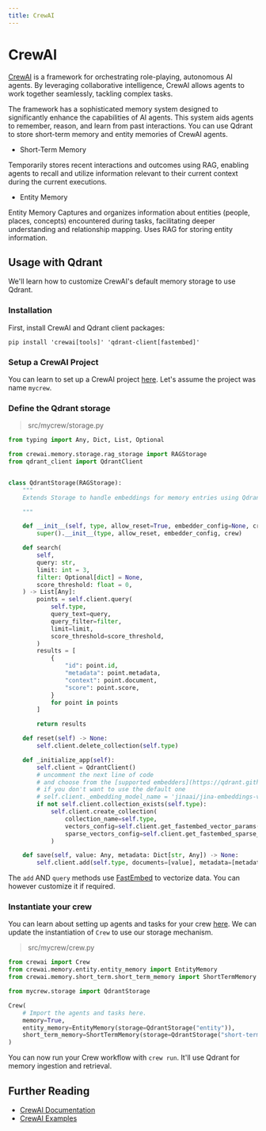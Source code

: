 ```yaml
---
title: CrewAI
---
```


# CrewAI

[CrewAI](https://www.crewai.com) is a framework for orchestrating role-playing, autonomous AI agents. By leveraging collaborative intelligence, CrewAI allows agents to work together seamlessly, tackling complex tasks.

The framework has a sophisticated memory system designed to significantly enhance the capabilities of AI agents. This system aids agents to remember, reason, and learn from past interactions. You can use Qdrant to store short-term memory and entity memories of CrewAI agents.

- Short-Term Memory

Temporarily stores recent interactions and outcomes using RAG, enabling agents to recall and utilize information relevant to their current context during the current executions.

- Entity Memory

Entity Memory Captures and organizes information about entities (people, places, concepts) encountered during tasks, facilitating deeper understanding and relationship mapping. Uses RAG for storing entity information.

## Usage with Qdrant

We'll learn how to customize CrewAI's default memory storage to use Qdrant.

### Installation

First, install CrewAI and Qdrant client packages:

```shell
pip install 'crewai[tools]' 'qdrant-client[fastembed]'
```

### Setup a CrewAI Project

You can learn to set up a CrewAI project [here](https://docs.crewai.com/installation#create-a-new-crewai-project). Let's assume the project was name `mycrew`.

### Define the Qdrant storage

> src/mycrew/storage.py

```python
from typing import Any, Dict, List, Optional

from crewai.memory.storage.rag_storage import RAGStorage
from qdrant_client import QdrantClient


class QdrantStorage(RAGStorage):
    """
    Extends Storage to handle embeddings for memory entries using Qdrant.

    """

    def __init__(self, type, allow_reset=True, embedder_config=None, crew=None):
        super().__init__(type, allow_reset, embedder_config, crew)

    def search(
        self,
        query: str,
        limit: int = 3,
        filter: Optional[dict] = None,
        score_threshold: float = 0,
    ) -> List[Any]:
        points = self.client.query(
            self.type,
            query_text=query,
            query_filter=filter,
            limit=limit,
            score_threshold=score_threshold,
        )
        results = [
            {
                "id": point.id,
                "metadata": point.metadata,
                "context": point.document,
                "score": point.score,
            }
            for point in points
        ]

        return results

    def reset(self) -> None:
        self.client.delete_collection(self.type)

    def _initialize_app(self):
        self.client = QdrantClient()
        # uncomment the next line of code
        # and choose from the [supported embedders](https://qdrant.github.io/fastembed/examples/Supported_Models/)
        # if you don't want to use the default one
        # self.client._embedding_model_name = 'jinaai/jina-embeddings-v2-small-en'
        if not self.client.collection_exists(self.type):
            self.client.create_collection(
                collection_name=self.type,
                vectors_config=self.client.get_fastembed_vector_params(),
                sparse_vectors_config=self.client.get_fastembed_sparse_vector_params(),
            )

    def save(self, value: Any, metadata: Dict[str, Any]) -> None:
        self.client.add(self.type, documents=[value], metadata=[metadata or {}])
```

The `add` AND `query` methods use [FastEmbed](https://github.com/qdrant/fastembed/) to vectorize data. You can however customize it if required.

### Instantiate your crew

You can learn about setting up agents and tasks for your crew [here](https://docs.crewai.com/quickstart). We can update the instantiation of `Crew` to use our storage mechanism.

> src/mycrew/crew.py

```python
from crewai import Crew
from crewai.memory.entity.entity_memory import EntityMemory
from crewai.memory.short_term.short_term_memory import ShortTermMemory

from mycrew.storage import QdrantStorage

Crew(
    # Import the agents and tasks here.
    memory=True,
    entity_memory=EntityMemory(storage=QdrantStorage("entity")),
    short_term_memory=ShortTermMemory(storage=QdrantStorage("short-term")),
)
```

You can now run your Crew workflow with `crew run`. It'll use Qdrant for memory ingestion and retrieval.

## Further Reading

- [CrewAI Documentation](https://docs.crewai.com/introduction)
- [CrewAI Examples](https://github.com/crewAIInc/crewAI-examples)
